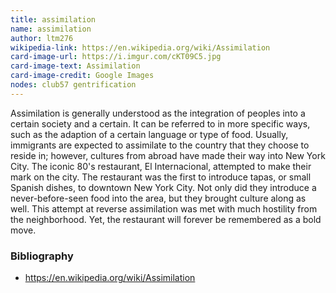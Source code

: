 ```yaml
---
title: assimilation
name: assimilation
author: ltm276
wikipedia-link: https://en.wikipedia.org/wiki/Assimilation
card-image-url: https://i.imgur.com/cKT09C5.jpg
card-image-text: Assimilation
card-image-credit: Google Images
nodes: club57 gentrification
---
```

Assimilation is generally understood as the integration of peoples into a certain society and a certain. It can be referred to in more specific ways, such as the adaption of a certain language or type of food.
Usually, immigrants are expected to assimilate to the country that they choose to reside in; however, cultures from abroad have made their way into New York City. The iconic 80's restaurant, El Internacional, attempted to make their mark on the city.
The restaurant was the first to introduce tapas, or small Spanish dishes, to downtown New York City. Not only did they introduce a never-before-seen food into the area, but they brought culture along as well. This attempt at reverse assimilation was met with much hostility from the neighborhood. Yet, the restaurant will forever be remembered as a bold move.

### Bibliography
* https://en.wikipedia.org/wiki/Assimilation  
